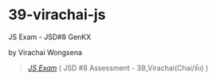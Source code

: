 # 39-virachai-js

JS Exam - JSD#8 GenKX

by Virachai Wongsena

> _[JS Exam](https://39-virachai-js.vercel.app/)_ ( JSD #8 Assessment - 39_Virachai(Chai/ชัย) )
